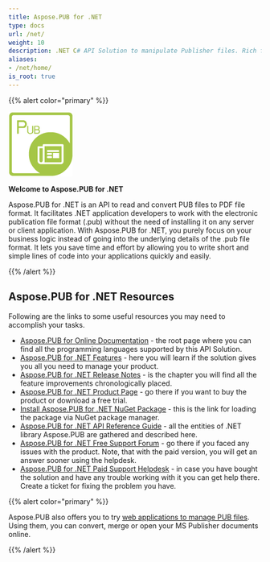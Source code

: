 ```yaml
---
title: Aspose.PUB for .NET
type: docs
url: /net/
weight: 10
description: .NET C# API Solution to manipulate Publisher files. Rich functionality provided by Aspose.PUB Manipulation and Management API.
aliases:
- /net/home/
is_root: true
---
```


{{% alert color="primary" %}}

![Aspose.PUB for .NET logo](../aspose_pub-for-net-128.png)

**Welcome to Aspose.PUB for .NET**

Aspose.PUB for .NET is an API to read and convert PUB files to PDF file format. It facilitates .NET application developers to work with the electronic publication file format (.pub) without the need of installing it on any server or client application. With Aspose.PUB for .NET, you purely focus on your business logic instead of going into the underlying details of the .pub file format. It lets you save time and effort by allowing you to write short and simple lines of code into your applications quickly and easily.

{{% /alert %}}
## **Aspose.PUB for .NET Resources**
Following are the links to some useful resources you may need to accomplish your tasks.

- [Aspose.PUB for Online Documentation](/pub/) - the root page where you can find all the programming languages supported by this API Solution.
- [Aspose.PUB for .NET Features](/pub/net/features/) - here you will learn if the solution gives you all you need to manage your product.
- [Aspose.PUB for .NET Release Notes](https://releases.aspose.com/tex/net/release-notes/) - is the chapter you will find all the feature improvements chronologically placed.
- [Aspose.PUB for .NET Product Page](https://products.aspose.com/pub/net) - go there if you want to buy the product or download a free trial.
- [Install Aspose.PUB for .NET NuGet Package](https://www.nuget.org/packages/Aspose.PUB/) - this is the link for loading the package via NuGet package manager.
- [Aspose.PUB for .NET API Reference Guide](https://reference.aspose.com/pub/net/) - all the entities of .NET library Aspose.PUB are gathered and described here.
- [Aspose.PUB for .NET Free Support Forum](https://forum.aspose.com/c/pub) - go there if you faced any issues with the product. Note, that with the paid version, you will get an answer sooner using the helpdesk.
- [Aspose.PUB for .NET Paid Support Helpdesk](https://helpdesk.aspose.com/) - in case you have bought the solution and have any trouble working with it you can get help there. Create a ticket for fixing the problem you have.


{{% alert color="primary" %}}

Aspose.PUB also offers you to try [web applications to manage PUB files](https://products.aspose.app/pub/applications). Using them, you can convert, merge or open your MS Publisher documents online.

{{% /alert %}}

